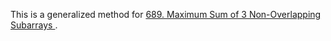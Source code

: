 This is a generalized method for [689. Maximum Sum of 3 Non-Overlapping Subarrays
](https://github.com/YaokaiYang-assaultmaster/LeetCode/blob/master/LeetcodeAlgorithmQuestions/689.%20Maximum%20Sum%20of%203%20Non-Overlapping%20Subarrays.md). 
